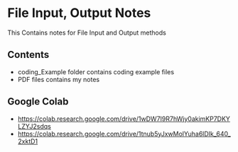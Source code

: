 # File Input, Output Notes
This Contains notes for File Input and Output methods

## Contents
- coding_Example folder contains coding example files
- PDF files contains my notes

## Google Colab
- https://colab.research.google.com/drive/1wDW7I9R7hWjy0akimKP7DKYLZYJ2sdqs
- https://colab.research.google.com/drive/1tnub5yJxwMolYuha6lDIk_640_2xktD1
